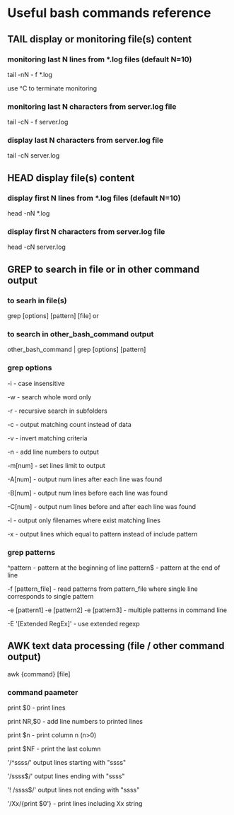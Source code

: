 
# Useful bash commands reference
## TAIL display or monitoring file(s) content
### monitoring last N lines from *.log files (default N=10)
tail -nN - f *.log

use ^C to terminate monitoring
### monitoring last N characters from server.log file
tail -cN - f server.log
### display last N characters from server.log file
tail -cN server.log
## HEAD display file(s) content
### display first N lines from *.log files (default N=10)
head -nN  *.log
### display first N characters from server.log file
head -cN server.log
## GREP to search in file or in other command output
### to searh in file(s)
 grep [options] [pattern] [file]
or
### to search in other_bash_command output
 other_bash_command | grep [options] [pattern]
 ### grep options
 -i - case insensitive
 
 -w - search whole word only
 
 -r - recursive search in subfolders
 
 -c - output matching count instead of data
 
 -v - invert matching criteria
 
 -n - add line numbers to output
 
 -m[num] - set lines limit to output
 
 -A[num] - output num lines after each line was found
 
 -B[num] - output num lines before each line was found
 
 -C[num] - output num lines before and after each line was found
 
 -l  - output only filenames where exist matching lines 
 
 -x - output lines which equal to pattern instead of include pattern
 ### grep patterns
 ^pattern - pattern at the beginning of line
 pattern$ - pattern at the end of line
 
 -f [pattern_file] - read patterns from pattern_file where single line corresponds to single pattern
 
 -e [pattern1] -e [pattern2] -e [pattern3] - multiple patterns in command line
 
 -E '[Extended RegEx]' - use extended regexp
## AWK text data processing (file / other command output)
awk {command} [file]
### command paameter
print $0 - print lines

print NR,$0 - add line numbers to printed lines 

print $n - print column n (n>0)

print $NF - print the last column

'/^ssss/' output lines starting with "ssss" 

'/ssss$/' output lines ending with "ssss" 

'! /ssss$/'  output lines not ending with "ssss" 

'/Xx/{print $0'} - print lines including Xx string

